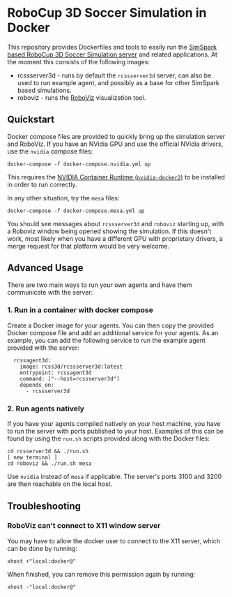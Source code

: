 # RoboCup 3D Soccer Simulation in Docker

This repository provides Dockerfiles and tools to easily run the
[SimSpark based RoboCup 3D Soccer Simulation
server](https://gitlab.com/robocup-sim/SimSpark) and related
applications. At the moment this consists of the following images:

* rcssserver3d - runs by default the `rcssserver3d` server, can also
  be used to run example agent, and possibly as a base for other
  SimSpark based simulations.
* roboviz - runs the
  [RoboViz](https://github.com/magmaOffenburg/RoboViz) visualization
  tool.

## Quickstart

Docker compose files are provided to quickly bring up the simulation
server and RoboViz. If you have an NVidia GPU and use the official
NVidia drivers, use the `nvidia` compose files:

    docker-compose -f docker-compose.nvidia.yml up

This requires the [NVIDIA Container Runtime
(`nvidia-docker2`)](https://github.com/NVIDIA/nvidia-docker) to be
installed in order to run correctly.

In any other situation, try the `mesa` files:

    docker-compose -f docker-compose.mesa.yml up

You should see messages about `rcssserver3d` and `roboviz` starting
up, with a Roboviz window being opened showing the simulation. If this
doesn't work, most likely when you have a different GPU with
proprietary drivers, a merge request for that platform would be very
welcome.

## Advanced Usage

There are two main ways to run your own agents and have them
communicate with the server:

### 1. Run in a container with docker compose

Create a Docker image for your agents. You can then copy the provided
Docker compose file and add an additional service for your agents. As
an example, you can add the following service to run the example agent
provided with the server:

      rcssagent3d:
        image: rcss3d/rcssserver3d:latest
        entrypoint: rcssagent3d
        command: ["--host=rcssserver3d"]
        depends_on:
          - rcssserver3d

### 2. Run agents natively

If you have your agents compiled natively on your host machine, you
have to run the server with ports published to your host. Examples of
this can be found by using the `run.sh` scripts provided along with the
Docker files:

    cd rcsserver3d && ./run.sh
    [ new terminal ]
    cd roboviz && ./run.sh mesa

Use `nvidia` instead of `mesa` if applicable. The server's ports 3100
and 3200 are then reachable on the local host.

## Troubleshooting

### RoboViz can't connect to X11 window server

You may have to allow the docker user to connect to the X11 server,
which can be done by running:

    xhost +"local:docker@"

When finished, you can remove this permission again by running:

    xhost -"local:docker@"
